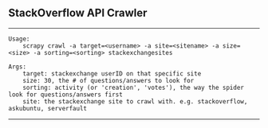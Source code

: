 ## StackOverflow API Crawler

* * *

    Usage:
        scrapy crawl -a target=<username> -a site=<sitename> -a size=<size> -a sorting=<sorting> stackexchangesites

    Args:
        target: stackexchange userID on that specific site
        size: 30, the # of questions/answers to look for
        sorting: activity (or 'creation', 'votes'), the way the spider look for questions/answers first
        site: the stackexchange site to crawl with. e.g. stackoverflow, askubuntu, serverfault

* * *
